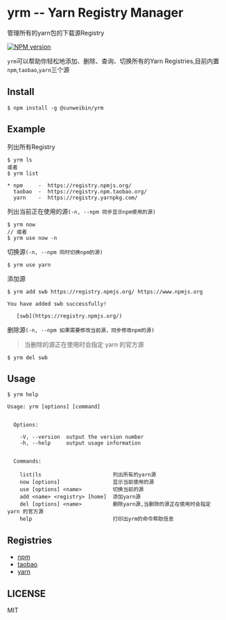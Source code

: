 # yrm -- Yarn Registry Manager
管理所有的yarn包的下载源Registry

[![NPM version][npm-image]][npm-url]

`yrm`可以帮助你轻松地添加、删除、查询、切换所有的Yarn Registries,目前内置`npm`,`taobao`,`yarn`三个源

## Install

```
$ npm install -g @sunweibin/yrm
```

## Example

列出所有Registry
```
$ yrm ls
或者
$ yrm list

* npm     -  https://registry.npmjs.org/
  taobao  -  https://registry.npm.taobao.org/
  yarn    -  https://registry.yarnpkg.com/

```

列出当前正在使用的源`(-n, --npm 同步显示npm使用的源)`
```
$ yrm now
// 或者
$ yrm use now -n
```

切换源`(-n, --npm 同时切换npm的源)`
```
$ yrm use yarn
```

添加源
```
$ yrm add swb https://registry.npmjs.org/ https://www.npmjs.org

You have added swb successfully!

   [swb](https://registry.npmjs.org/)
```

删除源`(-n, --npm 如果需要修改当前源，同步修改npm的源)`
> 当删除的源正在使用时会指定 yarn 的官方源
```
$ yrm del swb
```

## Usage

```
$ yrm help

Usage: yrm [options] [command]


  Options:

    -V, --version  output the version number
    -h, --help     output usage information


  Commands:

    list|ls                       列出所有的yarn源
    now [options]                 显示当前使用的源
    use [options] <name>          切换当前的源
    add <name> <registry> [home]  添加yarn源
    del [options] <name>          删除yarn源,当删除的源正在使用时会指定 yarn 的官方源
    help                          打印出yrm的命令帮助信息
```

## Registries

* [npm](https://www.npmjs.org)
* [taobao](http://npm.taobao.org/)
* [yarn](https://registry.yarnpkg.com/)

## LICENSE
MIT


[npm-image]: https://img.shields.io/npm/v/@sunweibin/yrm.svg?style=flat-square
[npm-url]: https://npmjs.org/package/@sunweibin/yrm
